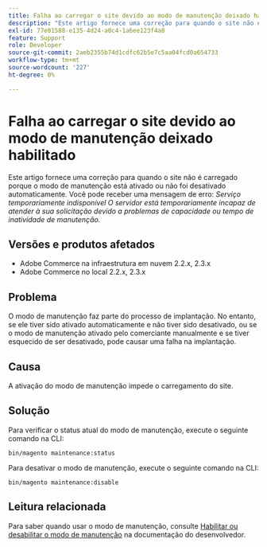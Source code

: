 ```yaml
---
title: Falha ao carregar o site devido ao modo de manutenção deixado habilitado
description: "Este artigo fornece uma correção para quando o site não é carregado porque o modo de manutenção está ativado ou não foi desativado automaticamente. Você pode receber uma mensagem de erro: *Serviço temporariamente indisponível O servidor está temporariamente incapaz de atender à sua solicitação devido a tempo de inatividade de manutenção ou problemas de capacidade.*"
exl-id: 77e01588-e135-4d24-a0c4-1a6ee123f4a8
feature: Support
role: Developer
source-git-commit: 2aeb2355b74d1cdfc62b5e7c5aa04fcd0a654733
workflow-type: tm+mt
source-wordcount: '227'
ht-degree: 0%

---
```


# Falha ao carregar o site devido ao modo de manutenção deixado habilitado

Este artigo fornece uma correção para quando o site não é carregado porque o modo de manutenção está ativado ou não foi desativado automaticamente. Você pode receber uma mensagem de erro: *Serviço temporariamente indisponível O servidor está temporariamente incapaz de atender à sua solicitação devido a problemas de capacidade ou tempo de inatividade de manutenção.*

## Versões e produtos afetados

* Adobe Commerce na infraestrutura em nuvem 2.2.x, 2.3.x
* Adobe Commerce no local 2.2.x, 2.3.x

## Problema

O modo de manutenção faz parte do processo de implantação. No entanto, se ele tiver sido ativado automaticamente e não tiver sido desativado, ou se o modo de manutenção ativado pelo comerciante manualmente e se tiver esquecido de ser desativado, pode causar uma falha na implantação.

## Causa

A ativação do modo de manutenção impede o carregamento do site.

## Solução

Para verificar o status atual do modo de manutenção, execute o seguinte comando na CLI:

```
bin/magento maintenance:status
```

Para desativar o modo de manutenção, execute o seguinte comando na CLI:

```
bin/magento maintenance:disable
```

## Leitura relacionada

Para saber quando usar o modo de manutenção, consulte [Habilitar ou desabilitar o modo de manutenção](https://experienceleague.adobe.com/en/docs/commerce-operations/installation-guide/tutorials/maintenance-mode) na documentação do desenvolvedor.
